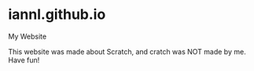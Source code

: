 # iannl.github.io
My Website

This website was made about Scratch, and cratch was NOT made by me.
Have fun!
